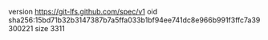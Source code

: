 version https://git-lfs.github.com/spec/v1
oid sha256:15bd71b32b3147387b7a5ffa033b1bf94ee741dc8e966b991f3ffc7a39300221
size 3311
